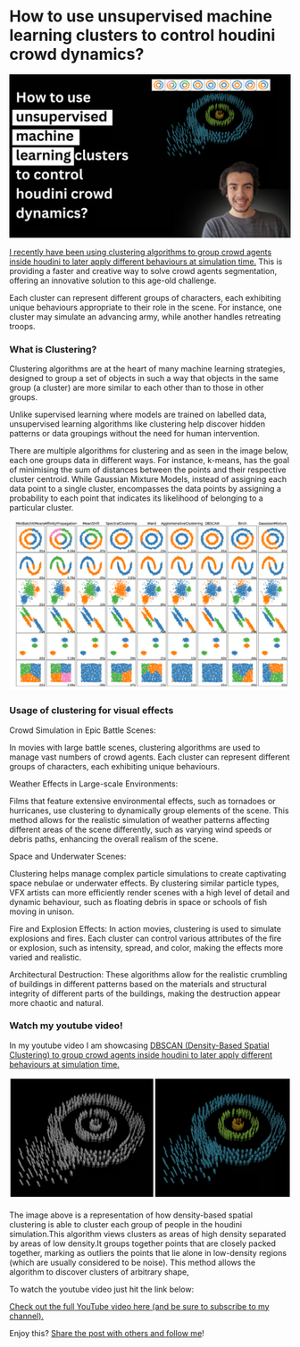 # How to use unsupervised machine learning clusters to control houdini crowd dynamics?

![How to use unsupervised machine learning clusters](./images/howToUseUnsupervisedMachineLearningClusters.png)

[I recently have been using clustering algorithms to group crowd agents inside houdini to later apply different behaviours at simulation time.](https://youtu.be/F-vGEH2due0?si=uxouzTNahvtauXK2) This is providing a faster and creative way to solve crowd agents segmentation, offering an innovative solution to this age-old challenge.

Each cluster can represent different groups of characters, each exhibiting unique behaviours appropriate to their role in the scene. For instance, one cluster may simulate an advancing army, while another handles retreating troops.

### What is Clustering?

Clustering algorithms are at the heart of many machine learning strategies, designed to group a set of objects in such a way that objects in the same group (a cluster) are more similar to each other than to those in other groups.

Unlike supervised learning where models are trained on labelled data, unsupervised learning algorithms like clustering help discover hidden patterns or data groupings without the need for human intervention.

There are multiple algorithms for clustering and as seen in the image below, each one groups data in different ways. For instance, k-means, has the goal of minimising the sum of distances between the points and their respective cluster centroid. While Gaussian Mixture Models, instead of assigning each data point to a single cluster, encompasses the data points by assigning a probability to each point that indicates its likelihood of belonging to a particular cluster.

![Clustering Algorithms](./images/clusteringAlgorithms.png)

### Usage of clustering for visual effects

Crowd Simulation in Epic Battle Scenes:

In movies with large battle scenes, clustering algorithms are used to manage vast numbers of crowd agents. Each cluster can represent different groups of characters, each exhibiting unique behaviours.

Weather Effects in Large-scale Environments:

Films that feature extensive environmental effects, such as tornadoes or hurricanes, use clustering to dynamically group elements of the scene. This method allows for the realistic simulation of weather patterns affecting different areas of the scene differently, such as varying wind speeds or debris paths, enhancing the overall realism of the scene.

Space and Underwater Scenes:

Clustering helps manage complex particle simulations to create captivating space nebulae or underwater effects. By clustering similar particle types, VFX artists can more efficiently render scenes with a high level of detail and dynamic behaviour, such as floating debris in space or schools of fish moving in unison.

Fire and Explosion Effects: In action movies, clustering is used to simulate explosions and fires. Each cluster can control various attributes of the fire or explosion, such as intensity, spread, and color, making the effects more varied and realistic.

Architectural Destruction: These algorithms allow for the realistic crumbling of buildings in different patterns based on the materials and structural integrity of different parts of the buildings, making the destruction appear more chaotic and natural.

### Watch my youtube video!

In my youtube video I am showcasing [DBSCAN (Density-Based Spatial Clustering) to group crowd agents inside houdini to later apply different behaviours at simulation time.](https://youtu.be/F-vGEH2due0?si=uxouzTNahvtauXK2)

![Houdini Crowd Clusters](./images/houdinICrowdClusters.png)

The image above is a representation of how density-based spatial clustering is able to cluster each group of people in the houdini simulation.This algorithm views clusters as areas of high density separated by areas of low density.It groups together points that are closely packed together, marking as outliers the points that lie alone in low-density regions (which are usually considered to be noise). This method allows the algorithm to discover clusters of arbitrary shape,

To watch the youtube video just hit the link below:

[Check out the full YouTube video here (and be sure to subscribe to my channel).](https://youtu.be/F-vGEH2due0?si=uxouzTNahvtauXK2)

Enjoy this? [Share the post with others and follow me](https://oriolmanzano.com/newsletter)!